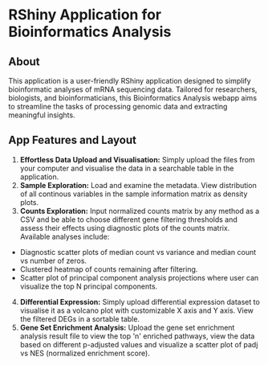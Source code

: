 # RShiny Application for Bioinformatics Analysis

## About
This application is a user-friendly RShiny application designed to simplify bioinformatic analyses of mRNA sequencing data. Tailored for researchers, biologists, and bioinformaticians, this Bioinformatics Analysis webapp aims to streamline the tasks of processing genomic data and extracting meaningful insights.

## App Features and Layout
1. **Effortless Data Upload and Visualisation:** Simply upload the files from your computer and visualise the data in a searchable table in the application. <br>
2. **Sample Exploration:** Load and examine the metadata. View distribution of all continous variables in the sample information matrix as density plots. <br>
3. **Counts Exploration:** Input normalized counts matrix by any method as a CSV and be able to choose different gene filtering thresholds and assess their effects using diagnostic plots of the counts matrix. Available analyses include: <br>
* Diagnostic scatter plots of median count vs variance and median count vs number of zeros.
* Clustered heatmap of counts remaining after filtering.
* Scatter plot of principal component analysis projections where user can visualize the top N principal components.
4. **Differential Expression:** Simply upload differential expression dataset to visualise it as a volcano plot with customizable X axis and Y axis. View the filtered DEGs in a sortable table.
5. **Gene Set Enrichment Analysis:** Upload the gene set enrichment analysis result file to view the top 'n' enriched pathways, view the data based on different p-adjusted values and visualize a scatter plot of padj vs NES (normalized enrichment score).

